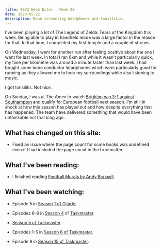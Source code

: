 ```yaml
---
title: 2023 Week Notes - Week 20
date: 2023-05-22
description: Bone conducting headphones and tonsilitis.  
---
```


I've been playing a lot of The Legend of Zelda: Tears of the Kingdom this week. Being able to play in handheld mode was a large factor in the reason for that. In that time, I completed my first temple and a couple of shrines.

On Wednesday, I went for another run after feeling positive about the one I went for last week. In total I ran 6km and while it wasn't particularly quick, my time per kilometre was around a minute faster than last week. I had bought some bone conductor headphones which were particularly good for running as they allowed me to hear my surroundings while also listening to music.

I got tonsilitis. Not nice.

On Sunday, I was at The Amex to watch [Brighton win 3-1 against Southampton](https://www.brightonandhovealbion.com/news/3448240/europe-here-we-come) and qualify for European football next season. I'm still in shock at how this season has played out and how despite everything that has happened. The team have delivered something that would have been unthinkable not that long ago.

## What has changed on this site:

- Fixed an issue where the page count for some books was undefined even if I had included the page count in the frontmatter.

## What I've been reading:

- I finished reading [Football Murals by Andy Brassell](/reading/9781399402804/).

## What I've been watching:

- Episode 5 in [Season 1 of Citadel](https://www.themoviedb.org/tv/114922-citadel/season/1).

- Episodes 6-8 in [Season 4](https://www.themoviedb.org/tv/63404-taskmaster/season/4/) of [Taskmaster](https://www.themoviedb.org/tv/63404-taskmaster).

- [Season 5 of Taskmaster](https://www.themoviedb.org/tv/63404-taskmaster/season/5).

- Episodes 1-5 in [Season 6 of Taskmaster](https://www.themoviedb.org/tv/63404-taskmaster/season/6).

- Episode 8 in [Season 15 of Taskmaster](https://www.themoviedb.org/tv/63404-taskmaster/season/15).
